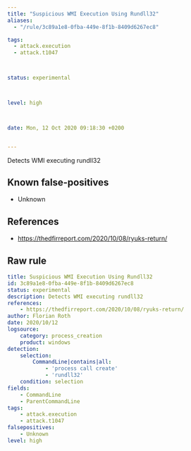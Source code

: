 ```yaml
---
title: "Suspicious WMI Execution Using Rundll32"
aliases:
  - "/rule/3c89a1e8-0fba-449e-8f1b-8409d6267ec8"

tags:
  - attack.execution
  - attack.t1047



status: experimental



level: high



date: Mon, 12 Oct 2020 09:18:30 +0200


---
```


Detects WMI executing rundll32

<!--more-->


## Known false-positives

* Unknown



## References

* https://thedfirreport.com/2020/10/08/ryuks-return/


## Raw rule
```yaml
title: Suspicious WMI Execution Using Rundll32
id: 3c89a1e8-0fba-449e-8f1b-8409d6267ec8
status: experimental
description: Detects WMI executing rundll32
references:
    - https://thedfirreport.com/2020/10/08/ryuks-return/
author: Florian Roth
date: 2020/10/12
logsource:
    category: process_creation
    product: windows
detection:
    selection:
        CommandLine|contains|all:
            - 'process call create'
            - 'rundll32'
    condition: selection
fields:
    - CommandLine
    - ParentCommandLine
tags:
    - attack.execution
    - attack.t1047
falsepositives:
    - Unknown
level: high

```
